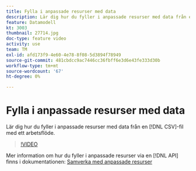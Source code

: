 ```yaml
---
title: Fylla i anpassade resurser med data
description: Lär dig hur du fyller i anpassade resurser med data från en CSV-fil med hjälp av ett arbetsflöde.
feature: Datamodell
kt: 3003
thumbnail: 27714.jpg
doc-type: feature video
activity: use
team: TM
exl-id: afd173f9-4e60-4e78-8f08-5d3894f78949
source-git-commit: 481cbdcc9ac7446cc36fbff6e3d6e43fe333d30b
workflow-type: tm+mt
source-wordcount: '67'
ht-degree: 0%

---
```


# Fylla i anpassade resurser med data

Lär dig hur du fyller i anpassade resurser med data från en [!DNL CSV]-fil med ett arbetsflöde.

>[!VIDEO](https://video.tv.adobe.com/v/27714?quality=9)

Mer information om hur du fyller i anpassade resurser via en [!DNL API] finns i dokumentationen: [Samverka med anpassade resurser](https://experienceleague.adobe.com/docs/campaign-standard/using/working-with-apis/interacting-with-custom-resources.html.)
